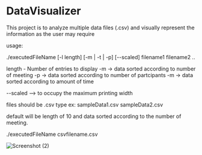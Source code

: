 # DataVisualizer
This project is to analyze multiple  data files (.csv) and visually represent the information as the user may require

usage: 

./executedFileName [-l length] [-m | -t | -p] [--scaled] filename1 filename2 ..

length - Number of entries to display 
-m    ->  data sorted according to number of meeting
-p    ->  data sorted according to number of partcipants
-m    ->  data sorted according to amount of time

--scaled  --> to occupy the maximum printing width

files should be .csv type   ex: sampleData1.csv sampleData2.csv

default will be length of 10 and data sorted according to the number of meeting. 

./executedFileName csvfilename.csv

![Screenshot (2)](https://user-images.githubusercontent.com/73444543/185036544-c1bec73b-1d7c-4dd1-98ff-f897cc759c08.png)
